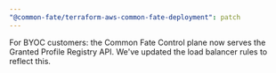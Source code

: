 ```yaml
---
"@common-fate/terraform-aws-common-fate-deployment": patch
---
```


For BYOC customers: the Common Fate Control plane now serves the Granted Profile Registry API. We've updated the load balancer rules to reflect this.
